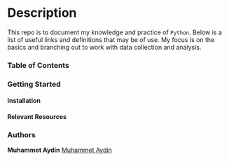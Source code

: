 # Description
This repo is to document my knowledge and practice of `Python`. Below is a list of useful links and definitions that may be of use. My focus is on the basics and branching out to work with data collection and analysis. 

### Table of Contents

### Getting Started

#### Installation


#### Relevant Resources

### Authors
**Muhammet Aydin** [Muhammet Aydin](https://github.com/muhammeta7)<br />
